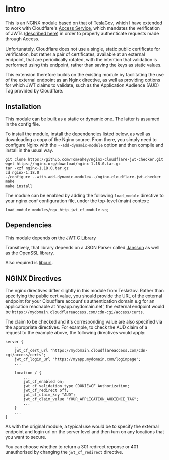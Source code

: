 # Intro
This is an NGINX module based on that of [TeslaGov](https://github.com/TeslaGov/ngx-http-auth-jwt-module/), which I have 
extended to work with Cloudflare's [Access Service](https://teams.cloudflare.com/access/), which mandates the verification of
JWTs ([described here](https://developers.cloudflare.com/access/setting-up-access/validate-jwt-tokens)) in order to properly
authenticate requests made through Access.

Unfortunately, Cloudflare does not use a single, static public certificate for verification, but rather a pair of certificates,
available at an external endpoint, that are periodically rotated, with the intention that validation is performed using this
endpoint, rather than saving the keys as static values.

This extension therefore builds on the existing module by facilitating the use of the external endpoint as an Nginx directive,
as well as providing options for which JWT claims to validate, such as the Application Audience (AUD) Tag provided by Cloudflare.


## Installation

This module can be built as a static or dynamic one. The latter is assumed in the config file. 

To install the module, install the dependencies listed below, as well as downloading a copy of the Nginx source. From there,
you simply need to configure Nginx with the `--add-dynamic-module` option and then compile and install in the usual way.

```
git clone https://github.com/TomFahey/nginx-cloudflare-jwt-checker.git
wget https://nginx.org/download/nginx-1.18.0.tar.gz
tar -xzf nginx-1.18.0.tar.gz
cd nginx-1.18.0
./configure --with-add-dynamic-module=../nginx-cloudflare-jwt-checker
make
make install
```

The module can be enabled by adding the following `load_module` directive to your nginx.conf
configuration file, under the top-level (main) context:

```
load_module modules/ngx_http_jwt_cf_module.so;
```

## Dependencies
This module depends on the [JWT C Library](https://github.com/benmcollins/libjwt)

Transitively, that library depends on a JSON Parser called
[Jansson](https://github.com/akheron/jansson) as well as the OpenSSL library.

Also required is [libcurl](https://curl.haxx.se/libcurl/).

## NGINX Directives
The nginx directives differ slightly in this module from TeslaGov. Rather than specifying
the public cert value, you should provide the URL of the external endpoint for your Cloudflare
account's authentication domain e.g for an application reachable at 'myapp.mydomain.net',
the external endpoint would be `https://mydomain.cloudflareaccess.com/cdn-cgi/access/certs`.

The claim to be checked and it's corresponding value are also specified via the appropriate
directives. For example, to check the AUD claim of a request to the example above, the
following directives would apply:


```
server {
    ...
    jwt_cf_cert_url "https://mydomain.cloudflareaccess.com/cdn-cgi/access/certs";
    jwt_cf_login_url "https://myapp.mydomain.com/loginpage";
    ...

    location / {
        ...
        jwt_cf_enabled on;
        jwt_cf_validation_type COOKIE=CF_Authorization;
        jwt_cf_redirect off;
        jwt_cf_claim_key "AUD";
        jwt_cf_claim_value "YOUR_APPLICATION_AUDIENCE_TAG";
        ...
    }
    ...
}

```

As with the original module, a typical use would be to specify the external endpoint and login
url on the server level and then turn on any locations that you want to secure. 

You can choose whether to return a 301 redirect reponse or 401 unauthorised by changing the 
`jwt_cf_redirect` directive.
